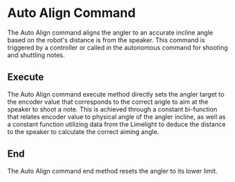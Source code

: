 # Auto Align Command

The Auto Align command aligns the angler to an accurate incline angle based on the robot's distance is from the speaker. This command is triggered by a controller or called in the autonomous command for shooting and shuttling notes. 

## Execute

The Auto Align command execute method directly sets the angler target to the encoder value that corresponds to the correct angle to aim at the speaker to shoot a note. This is achieved through a constant bi-function that relates encoder value to physical angle of the angler incline, as well as a constant function utilizing data from the Limelight to deduce the distance to the speaker to calculate the correct aiming angle.

## End

The Auto Align command end method resets the angler to its lower limit.